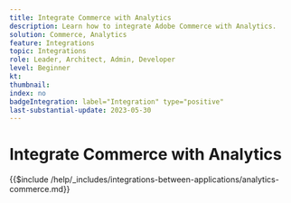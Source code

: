 ```yaml
---
title: Integrate Commerce with Analytics
description: Learn how to integrate Adobe Commerce with Analytics. 
solution: Commerce, Analytics
feature: Integrations
topic: Integrations
role: Leader, Architect, Admin, Developer
level: Beginner
kt:
thumbnail:
index: no
badgeIntegration: label="Integration" type="positive"
last-substantial-update: 2023-05-30
---
```


# Integrate Commerce with Analytics

{{$include /help/_includes/integrations-between-applications/analytics-commerce.md}}
